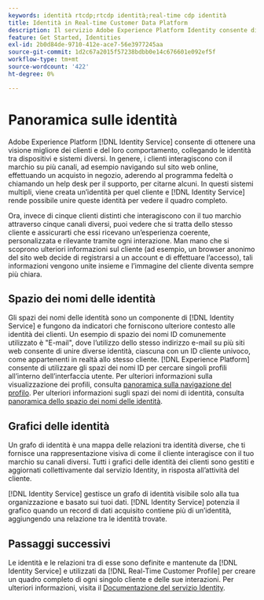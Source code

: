 ```yaml
---
keywords: identità rtcdp;rtcdp identità;real-time cdp identità
title: Identità in Real-time Customer Data Platform
description: Il servizio Adobe Experience Platform Identity consente di ottenere una migliore visione dei clienti e del loro comportamento, collegando le identità tra dispositivi e sistemi diversi.
feature: Get Started, Identities
exl-id: 2b0d84de-9710-412e-ace7-56e3977245aa
source-git-commit: 1d2c67a2015f57238bdbb0e14c676601e092ef5f
workflow-type: tm+mt
source-wordcount: '422'
ht-degree: 0%

---
```


# Panoramica sulle identità

Adobe Experience Platform [!DNL Identity Service] consente di ottenere una visione migliore dei clienti e del loro comportamento, collegando le identità tra dispositivi e sistemi diversi. In genere, i clienti interagiscono con il marchio su più canali, ad esempio navigando sul sito web online, effettuando un acquisto in negozio, aderendo al programma fedeltà o chiamando un help desk per il supporto, per citarne alcuni. In questi sistemi multipli, viene creata un’identità per quel cliente e [!DNL Identity Service] rende possibile unire queste identità per vedere il quadro completo.

Ora, invece di cinque clienti distinti che interagiscono con il tuo marchio attraverso cinque canali diversi, puoi vedere che si tratta dello stesso cliente e assicurarti che essi ricevano un’esperienza coerente, personalizzata e rilevante tramite ogni interazione. Man mano che si scoprono ulteriori informazioni sul cliente (ad esempio, un browser anonimo del sito web decide di registrarsi a un account e di effettuare l’accesso), tali informazioni vengono unite insieme e l’immagine del cliente diventa sempre più chiara.

## Spazio dei nomi delle identità

Gli spazi dei nomi delle identità sono un componente di [!DNL Identity Service] e fungono da indicatori che forniscono ulteriore contesto alle identità dei clienti. Un esempio di spazio dei nomi ID comunemente utilizzato è &quot;E-mail&quot;, dove l’utilizzo dello stesso indirizzo e-mail su più siti web consente di unire diverse identità, ciascuna con un ID cliente univoco, come appartenenti in realtà allo stesso cliente. [!DNL Experience Platform] consente di utilizzare gli spazi dei nomi ID per cercare singoli profili all’interno dell’interfaccia utente. Per ulteriori informazioni sulla visualizzazione dei profili, consulta [panoramica sulla navigazione del profilo](profile-browse.md). Per ulteriori informazioni sugli spazi dei nomi di identità, consulta [panoramica dello spazio dei nomi delle identità](../../identity-service/namespaces.md).

## Grafici delle identità

Un grafo di identità è una mappa delle relazioni tra identità diverse, che ti fornisce una rappresentazione visiva di come il cliente interagisce con il tuo marchio su canali diversi. Tutti i grafici delle identità dei clienti sono gestiti e aggiornati collettivamente dal servizio Identity, in risposta all’attività del cliente.

[!DNL Identity Service] gestisce un grafo di identità visibile solo alla tua organizzazione e basato sui tuoi dati. [!DNL Identity Service] potenzia il grafico quando un record di dati acquisito contiene più di un’identità, aggiungendo una relazione tra le identità trovate.

## Passaggi successivi

Le identità e le relazioni tra di esse sono definite e mantenute da [!DNL Identity Service] e utilizzati da [!DNL Real-Time Customer Profile] per creare un quadro completo di ogni singolo cliente e delle sue interazioni. Per ulteriori informazioni, visita il [Documentazione del servizio Identity](../../identity-service/home.md).
